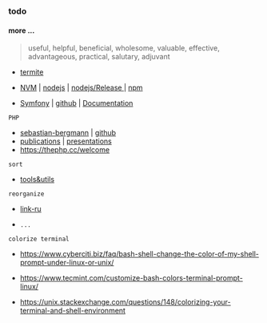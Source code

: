 ### todo

#### more ...
> useful, helpful, beneficial, wholesome, valuable, effective, advantageous, practical, salutary, adjuvant

* [termite](https://github.com/thestinger/termite)

* [NVM](https://github.com/creationix/nvm 'Node Version Manager - Simple bash script to manage multiple active node.js versions ') | [nodejs](https://github.com/nodejs/node 'Node.js JavaScript runtime') | [nodejs/Release
](https://github.com/nodejs/Release 'Node.js Foundation Release Working Group ') | [npm](https://github.com/npm/cli)

* [Symfony](https://symfony.com/ "Symfony, High Performance PHP Framework for Web Development") | [github](https://github.com/symfony/symfony) | [Documentation](https://symfony.com/doc/current/index.html)

`PHP`
* [sebastian-bergmann](https://sebastian-bergmann.de/) | [github](https://github.com/sebastianbergmann)
* [publications](https://sebastian-bergmann.de/publications.html) | [presentations](https://sebastian-bergmann.de/presentations.html)
* https://thephp.cc/welcome

`sort`
* [tools&utils](/man/toolsandutils.md)

`reorganize`

* [link-ru](link.ru.md)

* `...`

`colorize terminal`
* https://www.cyberciti.biz/faq/bash-shell-change-the-color-of-my-shell-prompt-under-linux-or-unix/

* https://www.tecmint.com/customize-bash-colors-terminal-prompt-linux/

* https://unix.stackexchange.com/questions/148/colorizing-your-terminal-and-shell-environment

